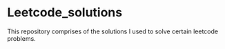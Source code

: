 # Leetcode_solutions

This repository comprises of the solutions I used to solve certain leetcode problems.
